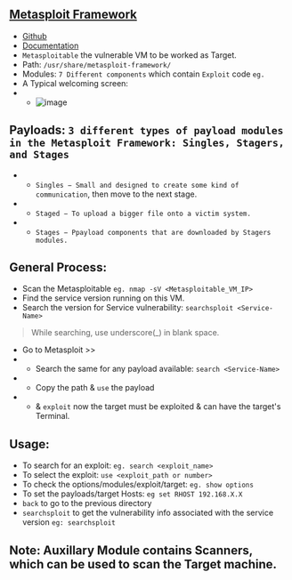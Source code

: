 ## [Metasploit Framework](https://www.metasploit.com/)
- [Github](https://github.com/rapid7/metasploit-framework)
- [Documentation](https://docs.metasploit.com/)
- `Metasploitable` the vulnerable VM to be worked as Target.
- Path: `/usr/share/metasploit-framework/`
- Modules: `7 Different components` which contain `Exploit` code `eg. `
- A Typical welcoming screen:
- - ![image](https://github.com/IOxCyber/ZtoM_Bootcamp/assets/40174034/dce257d7-95e0-4748-b4c0-06dd8262ce3f)

## Payloads: `3 different types of payload modules in the Metasploit Framework: Singles, Stagers, and Stages`
- - `Singles − Small and designed to create some kind of communication`, then move to the next stage.
- - `Staged − To upload a bigger file onto a victim system.`
- - `Stages − Ppayload components that are downloaded by Stagers modules.`
 
## General Process:
- Scan the Metasploitable `eg. nmap -sV <Metasploitable_VM_IP>`
- Find the service version running on this VM.
- Search the version for Service vulnerability: `searchsploit <Service-Name>`
> While searching, use underscore(_) in blank space.
- Go to Metasploit >>
- - Search the same for any payload available: `search <Service-Name>`
- - Copy the path & `use` the payload
- - & `exploit` now the target must be exploited & can have the target's Terminal.

## Usage:
- To search for an exploit: `eg. search <exploit_name>`
- To select the exploit: `use <exploit_path or number>`
- To check the options/modules/exploit/target: `eg. show options`
- To set the payloads/target Hosts: `eg set RHOST 192.168.X.X`
- `back` to go to the previous directory
- `searchsploit` to get the vulnerability info associated with the service version `eg: searchsploit`

## Note: Auxillary Module contains Scanners, which can be used to scan the Target machine.

